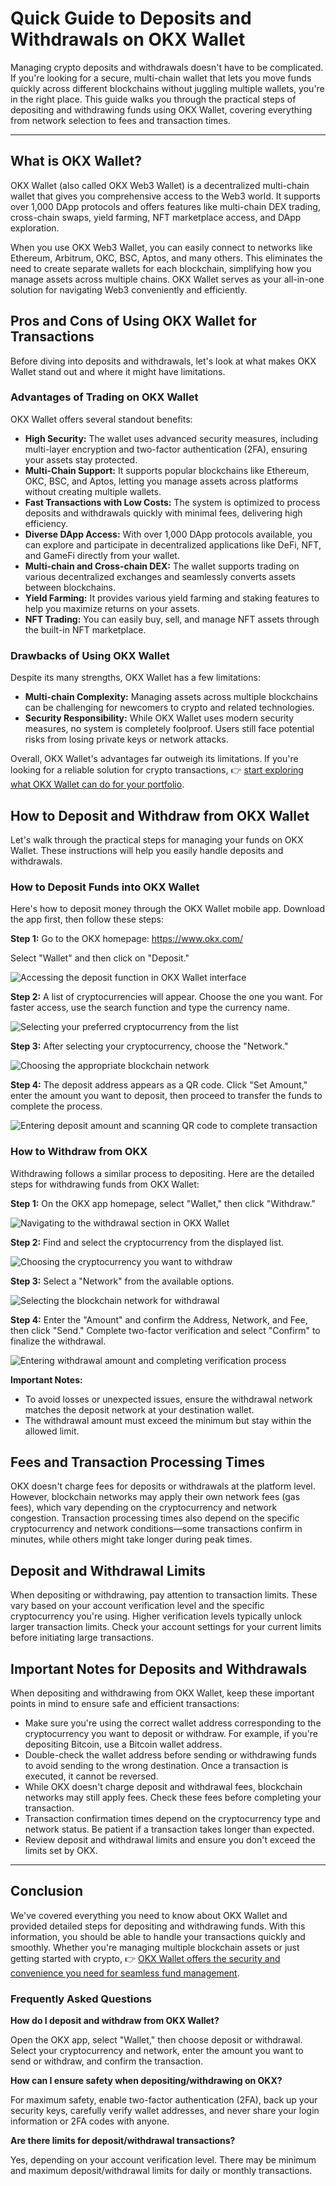 # Quick Guide to Deposits and Withdrawals on OKX Wallet

Managing crypto deposits and withdrawals doesn't have to be complicated. If you're looking for a secure, multi-chain wallet that lets you move funds quickly across different blockchains without juggling multiple wallets, you're in the right place. This guide walks you through the practical steps of depositing and withdrawing funds using OKX Wallet, covering everything from network selection to fees and transaction times.

---

## What is OKX Wallet?

OKX Wallet (also called OKX Web3 Wallet) is a decentralized multi-chain wallet that gives you comprehensive access to the Web3 world. It supports over 1,000 DApp protocols and offers features like multi-chain DEX trading, cross-chain swaps, yield farming, NFT marketplace access, and DApp exploration.

When you use OKX Web3 Wallet, you can easily connect to networks like Ethereum, Arbitrum, OKC, BSC, Aptos, and many others. This eliminates the need to create separate wallets for each blockchain, simplifying how you manage assets across multiple chains. OKX Wallet serves as your all-in-one solution for navigating Web3 conveniently and efficiently.

## Pros and Cons of Using OKX Wallet for Transactions

Before diving into deposits and withdrawals, let's look at what makes OKX Wallet stand out and where it might have limitations.

### Advantages of Trading on OKX Wallet

OKX Wallet offers several standout benefits:

- **High Security:** The wallet uses advanced security measures, including multi-layer encryption and two-factor authentication (2FA), ensuring your assets stay protected.
- **Multi-Chain Support:** It supports popular blockchains like Ethereum, OKC, BSC, and Aptos, letting you manage assets across platforms without creating multiple wallets.
- **Fast Transactions with Low Costs:** The system is optimized to process deposits and withdrawals quickly with minimal fees, delivering high efficiency.
- **Diverse DApp Access:** With over 1,000 DApp protocols available, you can explore and participate in decentralized applications like DeFi, NFT, and GameFi directly from your wallet.
- **Multi-chain and Cross-chain DEX:** The wallet supports trading on various decentralized exchanges and seamlessly converts assets between blockchains.
- **Yield Farming:** It provides various yield farming and staking features to help you maximize returns on your assets.
- **NFT Trading:** You can easily buy, sell, and manage NFT assets through the built-in NFT marketplace.

### Drawbacks of Using OKX Wallet

Despite its many strengths, OKX Wallet has a few limitations:

- **Multi-chain Complexity:** Managing assets across multiple blockchains can be challenging for newcomers to crypto and related technologies.
- **Security Responsibility:** While OKX Wallet uses modern security measures, no system is completely foolproof. Users still face potential risks from losing private keys or network attacks.

Overall, OKX Wallet's advantages far outweigh its limitations. If you're looking for a reliable solution for crypto transactions, 👉 [start exploring what OKX Wallet can do for your portfolio](https://www.okx.com/join/47044926).

## How to Deposit and Withdraw from OKX Wallet

Let's walk through the practical steps for managing your funds on OKX Wallet. These instructions will help you easily handle deposits and withdrawals.

### How to Deposit Funds into OKX Wallet

Here's how to deposit money through the OKX Wallet mobile app. Download the app first, then follow these steps:

**Step 1:** Go to the OKX homepage: https://www.okx.com/

Select "Wallet" and then click on "Deposit."

![Accessing the deposit function in OKX Wallet interface](image/6746529332355519.webp)

**Step 2:** A list of cryptocurrencies will appear. Choose the one you want. For faster access, use the search function and type the currency name.

![Selecting your preferred cryptocurrency from the list](image/911486432.webp)

**Step 3:** After selecting your cryptocurrency, choose the "Network."

![Choosing the appropriate blockchain network](image/67790722567.webp)

**Step 4:** The deposit address appears as a QR code. Click "Set Amount," enter the amount you want to deposit, then proceed to transfer the funds to complete the process.

![Entering deposit amount and scanning QR code to complete transaction](image/713963393646934.webp)

### How to Withdraw from OKX

Withdrawing follows a similar process to depositing. Here are the detailed steps for withdrawing funds from OKX Wallet:

**Step 1:** On the OKX app homepage, select "Wallet," then click "Withdraw."

![Navigating to the withdrawal section in OKX Wallet](image/840455106.webp)

**Step 2:** Find and select the cryptocurrency from the displayed list.

![Choosing the cryptocurrency you want to withdraw](image/63745458.webp)

**Step 3:** Select a "Network" from the available options.

![Selecting the blockchain network for withdrawal](image/4560094386630.webp)

**Step 4:** Enter the "Amount" and confirm the Address, Network, and Fee, then click "Send." Complete two-factor verification and select "Confirm" to finalize the withdrawal.

![Entering withdrawal amount and completing verification process](image/735491000083.webp)

**Important Notes:**

- To avoid losses or unexpected issues, ensure the withdrawal network matches the deposit network at your destination wallet.
- The withdrawal amount must exceed the minimum but stay within the allowed limit.

## Fees and Transaction Processing Times

OKX doesn't charge fees for deposits or withdrawals at the platform level. However, blockchain networks may apply their own network fees (gas fees), which vary depending on the cryptocurrency and network congestion. Transaction processing times also depend on the specific cryptocurrency and network conditions—some transactions confirm in minutes, while others might take longer during peak times.

## Deposit and Withdrawal Limits

When depositing or withdrawing, pay attention to transaction limits. These vary based on your account verification level and the specific cryptocurrency you're using. Higher verification levels typically unlock larger transaction limits. Check your account settings for your current limits before initiating large transactions.

## Important Notes for Deposits and Withdrawals

When depositing and withdrawing from OKX Wallet, keep these important points in mind to ensure safe and efficient transactions:

- Make sure you're using the correct wallet address corresponding to the cryptocurrency you want to deposit or withdraw. For example, if you're depositing Bitcoin, use a Bitcoin wallet address.
- Double-check the wallet address before sending or withdrawing funds to avoid sending to the wrong destination. Once a transaction is executed, it cannot be reversed.
- While OKX doesn't charge deposit and withdrawal fees, blockchain networks may still apply fees. Check these fees before completing your transaction.
- Transaction confirmation times depend on the cryptocurrency type and network status. Be patient if a transaction takes longer than expected.
- Review deposit and withdrawal limits and ensure you don't exceed the limits set by OKX.

---

## Conclusion

We've covered everything you need to know about OKX Wallet and provided detailed steps for depositing and withdrawing funds. With this information, you should be able to handle your transactions quickly and smoothly. Whether you're managing multiple blockchain assets or just getting started with crypto, 👉 [OKX Wallet offers the security and convenience you need for seamless fund management](https://www.okx.com/join/47044926).

### Frequently Asked Questions

**How do I deposit and withdraw from OKX Wallet?**

Open the OKX app, select "Wallet," then choose deposit or withdrawal. Select your cryptocurrency and network, enter the amount you want to send or withdraw, and confirm the transaction.

**How can I ensure safety when depositing/withdrawing on OKX?**

For maximum safety, enable two-factor authentication (2FA), back up your security keys, carefully verify wallet addresses, and never share your login information or 2FA codes with anyone.

**Are there limits for deposit/withdrawal transactions?**

Yes, depending on your account verification level. There may be minimum and maximum deposit/withdrawal limits for daily or monthly transactions.
